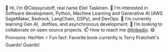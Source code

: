 👋 Hi, I’m @Classycutoff, real name Eliel Taskinen.
👀 I’m interested in Software development, Python, Machine Learning and Generative AI (AWS SageMaker, Bedrock, LangChain, DSPy), and DevOps.
🌱 I’m currently learning Gen AI, .dotfiles, and asynchronous development.
💞️ I’m looking to collaborate on open source projects.
📫 How to reach me @[linkedin](https://www.linkedin.com/in/eliel-taskinen/).
😄 Pronouns: He/Him
⚡ Fun fact: Favorite book currently is Terry Pratchett's Guards! Guards!


<!---
Classycutoff/Classycutoff is a ✨ special ✨ repository because its `README.md` (this file) appears on your GitHub profile.
You can click the Preview link to take a look at your changes.
--->
